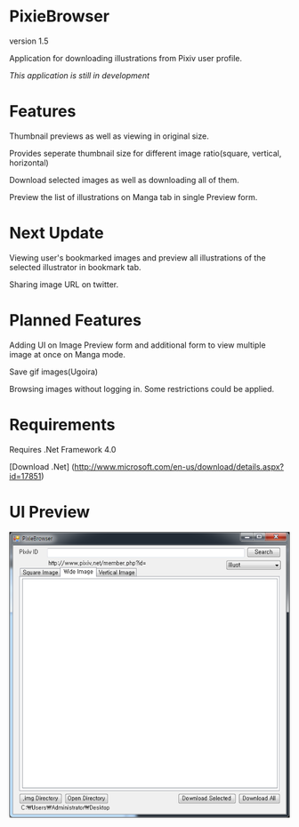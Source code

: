 PixieBrowser
===============

version 1.5

Application for downloading illustrations from Pixiv user profile.

*This application is still in development*

Features
================
Thumbnail previews as well as viewing in original size.

Provides seperate thumbnail size for different image ratio(square, vertical, horizontal)

Download selected images as well as downloading all of them.

Preview the list of illustrations on Manga tab in single Preview form.

Next Update
================
Viewing user's bookmarked images and preview all illustrations of the selected illustrator in bookmark tab.

Sharing image URL on twitter.


Planned Features
================
Adding UI on Image Preview form and additional form to view multiple image at once on Manga mode.

Save gif images(Ugoira)

Browsing images without logging in. Some restrictions could be applied.


Requirements
==============
Requires .Net Framework 4.0


[Download .Net] (http://www.microsoft.com/en-us/download/details.aspx?id=17851)

UI Preview
==============

![alt tag](https://raw.githubusercontent.com/neropsys/PixieBrowser/master/K-86.png)
